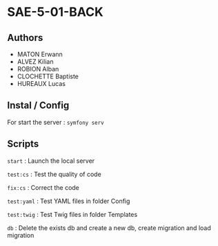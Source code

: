 # SAE-5-01-BACK 

## Authors
- MATON Erwann
- ALVEZ Kilian
- ROBION Alban
- CLOCHETTE Baptiste
- HUREAUX Lucas

## Instal / Config

For start the server : ``symfony serv``

## Scripts

``start`` : Launch the local server 

``test:cs`` : Test the quality of code

``fix:cs`` : Correct the code

``test:yaml`` : Test YAML files in folder Config

``test:twig`` : Test Twig files in folder Templates

``db`` : Delete the exists db and create a new db, create migration and load migration
